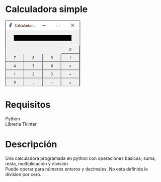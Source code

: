# Calculadora simple
![](CapturaCalculadora.PNG)

# Requisitos 
 Python <br>
 Libreria Tkinter
 
# Descripción
Una calculadora programada en python con operaciones basicas; suma, resta, multiplicación y división <br>
Puede operar para números enteros y decimales. No esta definida la division por cero.
